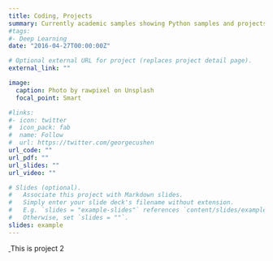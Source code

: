 ```yaml
---
title: Coding, Projects
summary: Currently academic samples showing Python samples and projects
#tags:
#- Deep Learning
date: "2016-04-27T00:00:00Z"

# Optional external URL for project (replaces project detail page).
external_link: ""

image:
  caption: Photo by rawpixel on Unsplash
  focal_point: Smart

#links:
#- icon: twitter
#  icon_pack: fab
#  name: Follow
#  url: https://twitter.com/georgecushen
url_code: ""
url_pdf: ""
url_slides: ""
url_video: ""

# Slides (optional).
#   Associate this project with Markdown slides.
#   Simply enter your slide deck's filename without extension.
#   E.g. `slides = "example-slides"` references `content/slides/example-slides.md`.
#   Otherwise, set `slides = ""`.
slides: example
---
```

<!DOCTYPE html><html lang="en-us" >

<head>
<a href="https://www.calocrunch.com/" target="_blank" rel="noopener" class="card-image hover-overlay">
      <img src="/project/calocrunch/featured_hudc8c51f28fdace680a043e6512509194_76409_550x0_resize_q90_lanczos_2.png" alt="" class="img-responsive">
    </a>
This is project 2


